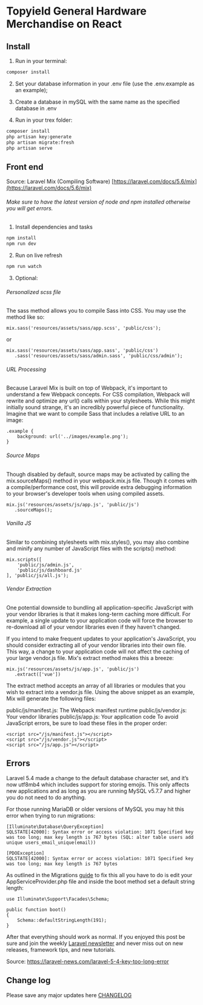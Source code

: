 
# Topyield General Hardware Merchandise on React
## Install

1) Run in your terminal:

``` bash
composer install
```

2) Set your database information in your .env file (use the .env.example as an example);
3) Create a database in mySQL with the same name as the specified database in .env

3) Run in your trex folder:
``` bash
composer install
php artisan key:generate
php artisan migrate:fresh
php artisan serve
```

## Front end
Source: Laravel Mix (Compiling Software) [https://laravel.com/docs/5.6/mix](https://laravel.com/docs/5.6/mix)

###### Make sure to have the latest version of node and npm installed otherwise you will get errors.

1) Install dependencies and tasks
``` bash
npm install
npm run dev
```

2) Run on live refresh
``` bash
npm run watch
```

3) Optional: 
###### Personalized scss file
The sass method allows you to compile Sass into CSS. You may use the method like so:
```
mix.sass('resources/assets/sass/app.scss', 'public/css');
```
or 
```
mix.sass('resources/assets/sass/app.sass', 'public/css')
   .sass('resources/assets/sass/admin.sass', 'public/css/admin');
```

###### URL Processing
Because Laravel Mix is built on top of Webpack, it's important to understand a few Webpack concepts. For CSS compilation, Webpack will rewrite and optimize any url() calls within your stylesheets. While this might initially sound strange, it's an incredibly powerful piece of functionality. Imagine that we want to compile Sass that includes a relative URL to an image:
```
.example {
    background: url('../images/example.png');
}
```

###### Source Maps
Though disabled by default, source maps may be activated by calling the mix.sourceMaps() method in your webpack.mix.js file. Though it comes with a compile/performance cost, this will provide extra debugging information to your browser's developer tools when using compiled assets.
```
mix.js('resources/assets/js/app.js', 'public/js')
   .sourceMaps();
```

###### Vanilla JS
Similar to combining stylesheets with mix.styles(), you may also combine and minify any number of JavaScript files with the scripts() method:
```
mix.scripts([
    'public/js/admin.js',
    'public/js/dashboard.js'
], 'public/js/all.js');
```

###### Vendor Extraction
One potential downside to bundling all application-specific JavaScript with your vendor libraries is that it makes long-term caching more difficult. For example, a single update to your application code will force the browser to re-download all of your vendor libraries even if they haven't changed.

If you intend to make frequent updates to your application's JavaScript, you should consider extracting all of your vendor libraries into their own file. This way, a change to your application code will not affect the caching of your large vendor.js file. Mix's extract method makes this a breeze:
```
mix.js('resources/assets/js/app.js', 'public/js')
   .extract(['vue'])
```
The extract method accepts an array of all libraries or modules that you wish to extract into a  vendor.js file. Using the above snippet as an example, Mix will generate the following files:

public/js/manifest.js: The Webpack manifest runtime
public/js/vendor.js: Your vendor libraries
public/js/app.js: Your application code
To avoid JavaScript errors, be sure to load these files in the proper order:
```
<script src="/js/manifest.js"></script>
<script src="/js/vendor.js"></script>
<script src="/js/app.js"></script>
```

## Errors
Laravel 5.4 made a change to the default database character set, and it’s now utf8mb4 which includes support for storing emojis. This only affects new applications and as long as you are running MySQL v5.7.7 and higher you do not need to do anything.

For those running MariaDB or older versions of MySQL you may hit this error when trying to run migrations:
```
[Illuminate\Database\QueryException]
SQLSTATE[42000]: Syntax error or access violation: 1071 Specified key was too long; max key length is 767 bytes (SQL: alter table users add unique users_email_unique(email))

[PDOException]
SQLSTATE[42000]: Syntax error or access violation: 1071 Specified key was too long; max key length is 767 bytes
```

As outlined in the Migrations [guide](https://laravel.com/docs/master/migrations#creating-indexes) to fix this all you have to do is edit your AppServiceProvider.php file and inside the boot method set a default string length:
```
use Illuminate\Support\Facades\Schema;

public function boot()
{
    Schema::defaultStringLength(191);
}
```

After that everything should work as normal. If you enjoyed this post be sure and join the weekly [Laravel newsletter](https://laravel-news.com/newsletter) and never miss out on new releases, framework tips, and new tutorials.

Source: https://laravel-news.com/laravel-5-4-key-too-long-error

## Change log

Please save any major updates here [CHANGELOG](readme.md)